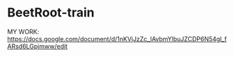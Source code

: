 # BeetRoot-train

MY WORK: https://docs.google.com/document/d/1nKVjJzZc_IAvbmYlbuJZCDP6N54gl_fARsd6LGpjmww/edit
